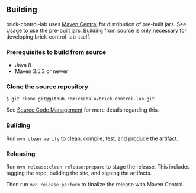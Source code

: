 ## Building

brick-control-lab uses [Maven Central][1] for distribution of pre-built jars. See [Usage](usage.html) to use the
pre-built jars. Building from source is only necessary for developing brick-control-lab itself.

[1]: https://search.maven.org/search?q=g:org.chabala.brick%20AND%20a:brick-control-lab&core=gav

### Prerequisites to build from source
* Java 8
* Maven 3.5.3 or newer

### Clone the source repository
```
$ git clone git@github.com:chabala/brick-control-lab.git
```

See [Source Code Management](scm.html) for more details regarding this.

### Building
Run ```mvn clean verify``` to clean, compile, test, and produce the artifact.

### Releasing
Run ```mvn release:clean release:prepare``` to stage the release. This includes tagging the repo,
building the site, and signing the artifacts.

Then run ```mvn release:perform``` to finalize the release with Maven Central.
